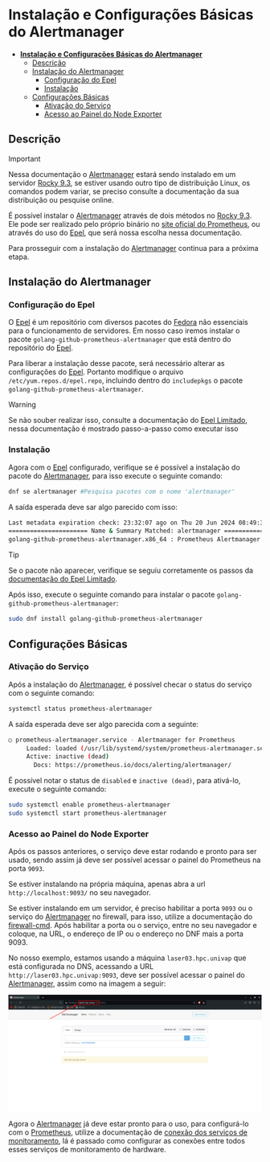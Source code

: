 # **Instalação e Configurações Básicas do Alertmanager**

- [**Instalação e Configurações Básicas do Alertmanager**](#instalação-e-configurações-básicas-do-alertmanager)
  - [Descrição](#descrição)
  - [Instalação do Alertmanager](#instalação-do-alertmanager)
    - [Configuração do Epel](#configuração-do-epel)
    - [Instalação](#instalação)
  - [Configurações Básicas](#configurações-básicas)
    - [Ativação do Serviço](#ativação-do-serviço)
    - [Acesso ao Painel do Node Exporter](#acesso-ao-painel-do-node-exporter)

## Descrição

> [!IMPORTANT]
> Nessa documentação o [Alertmanager][alertmanager] estará sendo instalado em um servidor [Rocky 9.3][rocky], se estiver usando outro tipo de distribuição Linux, os comandos podem variar, se preciso consulte a documentação da sua distribuição ou pesquise online.

É possível instalar o [Alertmanager][alertmanager] através de dois métodos no [Rocky 9.3][rocky]. Ele pode ser realizado pelo próprio binário no [site oficial do Prometheus](https://prometheus.io/download/), ou através do uso do [Epel][epel], que será nossa escolha nessa documentação.

Para prosseguir com a instalação do [Alertmanager][alertmanager] continua para a próxima etapa.

## Instalação do Alertmanager

### Configuração do Epel

O [Epel][epel] é um repositório com diversos pacotes do [Fedora](https://fedoraproject.org/) não essenciais para o funcionamento de servidores. Em nosso caso iremos instalar o pacote `golang-github-prometheus-alertmanager` que está dentro do repositório do [Epel][epel].

Para liberar a instalação desse pacote, será necessário alterar as configurações do [Epel][epel]. Portanto modifique o arquivo `/etc/yum.repos.d/epel.repo`, incluindo dentro do `includepkgs` o pacote `golang-github-prometheus-alertmanager`.

> [!WARNING]
> Se não souber realizar isso, consulte a documentação do [Epel Limitado][epel_limitado_doc], nessa documentação é mostrado passo-a-passo como executar isso

### Instalação

Agora com o [Epel][epel] configurado, verifique se é possível a instalação do pacote do [Alertmanager][alertmanager], para isso execute o seguinte comando:

```bash
dnf se alertmanager #Pesquisa pacotes com o nome 'alertmanager' 
```

A saída esperada deve sar algo parecido com isso:

```bash
Last metadata expiration check: 23:32:07 ago on Thu 20 Jun 2024 08:49:38 PM -03.
====================== Name & Summary Matched: alertmanager ======================
golang-github-prometheus-alertmanager.x86_64 : Prometheus Alertmanager # <- pacote que iremos instalar
```

> [!TIP]
> Se o pacote não aparecer, verifique se seguiu corretamente os passos da [documentação do Epel Limitado][epel_limitado_doc].

Após isso, execute o seguinte comando para instalar o pacote `golang-github-prometheus-alertmanager`:

```bash
sudo dnf install golang-github-prometheus-alertmanager
```

## Configurações Básicas

### Ativação do Serviço

Após a instalação do [Alertmanager][alertmanager], é possível checar o status do serviço com o seguinte comando:

```bash
systemctl status prometheus-alertmanager
```

A saída esperada deve ser algo parecida com a seguinte:

```bash
○ prometheus-alertmanager.service - Alertmanager for Prometheus
     Loaded: loaded (/usr/lib/systemd/system/prometheus-alertmanager.service; disabled; preset: disabled)
     Active: inactive (dead)
       Docs: https://prometheus.io/docs/alerting/alertmanager/
```

É possível notar o status de `disabled` e `inactive (dead)`, para ativá-lo, execute o seguinte comando:

```bash
sudo systemctl enable prometheus-alertmanager
sudo systemctl start prometheus-alertmanager
```

### Acesso ao Painel do Node Exporter

Após os passos anteriores, o serviço deve estar rodando e pronto para ser usado, sendo assim já deve ser possível acessar o painel do Prometheus na porta `9093`.

Se estiver instalando na própria máquina, apenas abra a url `http://localhost:9093/` no seu navegador.

Se estiver instalando em um servidor, é preciso habilitar a porta `9093` ou o serviço do [Alertmanager][alertmanager] no firewall, para isso, utilize a documentação do [firewall-cmd](../utils/firewall-cmd.md). Após habilitar a porta ou o serviço, entre no seu navegador e coloque, na URL, o endereço de IP ou o endereço no DNF mais a porta 9093.

No nosso exemplo, estamos usando a máquina `laser03.hpc.univap` que está configurada no DNS, acessando a URL `http://laser03.hpc.univap:9093`, deve ser possível acessar o painel do [Alertmanager][alertmanager], assim como na imagem a seguir:

![alertmanager_home_page](./images/Alertmanager_Home_Page.png)

Agora o [Alertmanager][alertmanager] já deve estar pronto para o uso, para configurá-lo com o [Prometheus][prometheus], utilize a documentação de [conexão dos serviços de monitoramento](./monitoring_services_connections.md), lá é passado como configurar as conexões entre todos esses serviços de monitoramento de hardware.

<!--- Links de documentação e referências  --->
[rocky]:https://docs.rockylinux.org/release_notes/9_3/
[prometheus]:https://prometheus.io/docs/
[epel]:https://docs.fedoraproject.org/en-US/epel/
[alertmanager]:https://prometheus.io/docs/alerting/latest/alertmanager/

[epel_limitado_doc]:../utils/epel-limitado-prometheus.md
